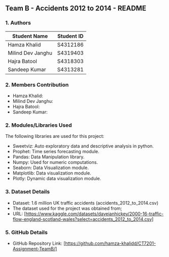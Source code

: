 ## Team B - Accidents 2012 to 2014 - README

### 1. Authors
| Student Name  | Student ID 
| ------------- | ------------- 
|  Hamza Khalid |  S4312186   
|  Milind Dev Janghu |  S4319403   
|  Hajra Batool |  S4318303   
|  Sandeep Kumar |  S4313281   

### 2. Members Contribution
  -  Hamza Khalid:
  -  Milind Dev Janghu:
  -  Hajra Batool:
  -  Sandeep Kumar: 

### 2. Modules/Libraries Used
The following libraries are used for this project:
- Sweetviz: Auto exploratory data and descriptive analysis in python.
- Prophet: Time series forecasting module.
- Pandas: Data Manipulation library.
- Numpy: Used for numeric computations.
- Seaborn: Data Visualization module.
- Matplotlib: Data visualization module.
- Plotly: Dynamic data visualization module.

### 3. Dataset Details
- Dataset: 1.6 million UK traffic accidents (accidents_2012_to_2014.csv)
- The dataset used for the project was obtained from; 
- URL: [https://www.kaggle.com/datasets/daveianhickey/2000-16-traffic-flow-england-scotland-wales?select=accidents_2012_to_2014.csv]

### 5. GitHub Details
- GitHub Repository Link: [https://github.com/hamza-khalidd/CT7201-Assignment-TeamB/]
